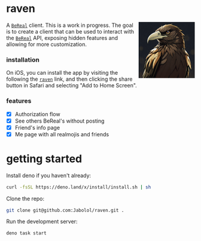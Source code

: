 # raven

<img align="right" src="./static/raven.png" height="150px" alt="the raven logo" />

A [`BeReal`](https://bereal.com/) client. This is a work in progress. The goal
is to create a client that can be used to interact with the
[`BeReal`](https://bereal.com/) API, exposing hidden features and allowing for
more customization.

### installation

On iOS, you can install the app by visiting the following the
[`raven`](https://raven.deno.dev/) link, and then clicking the share button in
Safari and selecting "Add to Home Screen".

### features

- [x] Authorization flow
- [x] See others BeReal's without posting
- [x] Friend's info page
- [x] Me page with all realmojis and friends

# getting started

Install deno if you haven't already:

```sh
curl -fsSL https://deno.land/x/install/install.sh | sh
```

Clone the repo:

```sh
git clone git@github.com:Jabolol/raven.git .
```

Run the development server:

```sh
deno task start
```
